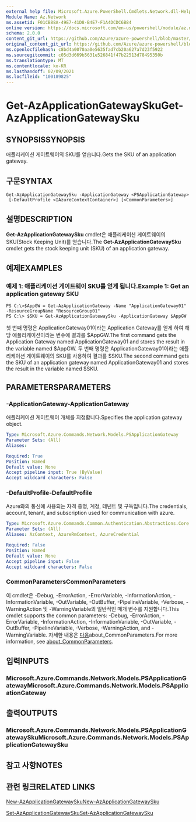 ```yaml
---
external help file: Microsoft.Azure.PowerShell.Cmdlets.Network.dll-Help.xml
Module Name: Az.Network
ms.assetid: F01CB88A-49E7-41D8-B4E7-F1A4DCDC6B84
online version: https://docs.microsoft.com/en-us/powershell/module/az.network/get-azapplicationgatewaysku
schema: 2.0.0
content_git_url: https://github.com/Azure/azure-powershell/blob/master/src/Network/Network/help/Get-AzApplicationGatewaySku.md
original_content_git_url: https://github.com/Azure/azure-powershell/blob/master/src/Network/Network/help/Get-AzApplicationGatewaySku.md
ms.openlocfilehash: c8bd4a0070aa0e5635fad7cb20a627a7d23f5922
ms.sourcegitcommit: c05d3d669b5631e526841f47b22513d78495350b
ms.translationtype: MT
ms.contentlocale: ko-KR
ms.lasthandoff: 02/09/2021
ms.locfileid: "100189825"
---
```

# <span data-ttu-id="88671-101">Get-AzApplicationGatewaySku</span><span class="sxs-lookup"><span data-stu-id="88671-101">Get-AzApplicationGatewaySku</span></span>

## <span data-ttu-id="88671-102">SYNOPSIS</span><span class="sxs-lookup"><span data-stu-id="88671-102">SYNOPSIS</span></span>
<span data-ttu-id="88671-103">애플리케이션 게이트웨이의 SKU를 얻습니다.</span><span class="sxs-lookup"><span data-stu-id="88671-103">Gets the SKU of an application gateway.</span></span>

## <span data-ttu-id="88671-104">구문</span><span class="sxs-lookup"><span data-stu-id="88671-104">SYNTAX</span></span>

```
Get-AzApplicationGatewaySku -ApplicationGateway <PSApplicationGateway>
 [-DefaultProfile <IAzureContextContainer>] [<CommonParameters>]
```

## <span data-ttu-id="88671-105">설명</span><span class="sxs-lookup"><span data-stu-id="88671-105">DESCRIPTION</span></span>
<span data-ttu-id="88671-106">**Get-AzApplicationGatewaySku** cmdlet은 애플리케이션 게이트웨이의 SKU(Stock Keeping Unit)를 얻습니다.</span><span class="sxs-lookup"><span data-stu-id="88671-106">The **Get-AzApplicationGatewaySku** cmdlet gets the stock keeping unit (SKU) of an application gateway.</span></span>

## <span data-ttu-id="88671-107">예제</span><span class="sxs-lookup"><span data-stu-id="88671-107">EXAMPLES</span></span>

### <span data-ttu-id="88671-108">예제 1: 애플리케이션 게이트웨이 SKU를 얻게 됩니다.</span><span class="sxs-lookup"><span data-stu-id="88671-108">Example 1: Get an application gateway SKU</span></span>
```
PS C:\>$AppGW = Get-AzApplicationGateway -Name "ApplicationGateway01" -ResourceGroupName "ResourceGroup01"
PS C:\> $SKU = Get-AzApplicationGatewaySku -ApplicationGateway $AppGW
```

<span data-ttu-id="88671-109">첫 번째 명령은 ApplicationGateway01이라는 Application Gateway를 얻게 하여 해당 애플리케이션이라는 변수에 결과를 $AppGW.</span><span class="sxs-lookup"><span data-stu-id="88671-109">The first command gets the Application Gateway named ApplicationGateway01 and stores the result in the variable named $AppGW.</span></span>
<span data-ttu-id="88671-110">두 번째 명령은 ApplicationGateway01이라는 애플리케이션 게이트웨이의 SKU를 사용하여 결과를 $SKU.</span><span class="sxs-lookup"><span data-stu-id="88671-110">The second command gets the SKU of an application gateway named ApplicationGateway01 and stores the result in the variable named $SKU.</span></span>

## <span data-ttu-id="88671-111">PARAMETERS</span><span class="sxs-lookup"><span data-stu-id="88671-111">PARAMETERS</span></span>

### <span data-ttu-id="88671-112">-ApplicationGateway</span><span class="sxs-lookup"><span data-stu-id="88671-112">-ApplicationGateway</span></span>
<span data-ttu-id="88671-113">애플리케이션 게이트웨이 개체를 지정합니다.</span><span class="sxs-lookup"><span data-stu-id="88671-113">Specifies the application gateway object.</span></span>

```yaml
Type: Microsoft.Azure.Commands.Network.Models.PSApplicationGateway
Parameter Sets: (All)
Aliases:

Required: True
Position: Named
Default value: None
Accept pipeline input: True (ByValue)
Accept wildcard characters: False
```

### <span data-ttu-id="88671-114">-DefaultProfile</span><span class="sxs-lookup"><span data-stu-id="88671-114">-DefaultProfile</span></span>
<span data-ttu-id="88671-115">Azure와의 통신에 사용되는 자격 증명, 계정, 테넌트 및 구독입니다.</span><span class="sxs-lookup"><span data-stu-id="88671-115">The credentials, account, tenant, and subscription used for communication with azure.</span></span>

```yaml
Type: Microsoft.Azure.Commands.Common.Authentication.Abstractions.Core.IAzureContextContainer
Parameter Sets: (All)
Aliases: AzContext, AzureRmContext, AzureCredential

Required: False
Position: Named
Default value: None
Accept pipeline input: False
Accept wildcard characters: False
```

### <span data-ttu-id="88671-116">CommonParameters</span><span class="sxs-lookup"><span data-stu-id="88671-116">CommonParameters</span></span>
<span data-ttu-id="88671-117">이 cmdlet은 -Debug, -ErrorAction, -ErrorVariable, -InformationAction, -InformationVariable, -OutVariable, -OutBuffer, -PipelineVariable, -Verbose, -WarningAction 및 -WarningVariable의 일반적인 매개 변수를 지원합니다.</span><span class="sxs-lookup"><span data-stu-id="88671-117">This cmdlet supports the common parameters: -Debug, -ErrorAction, -ErrorVariable, -InformationAction, -InformationVariable, -OutVariable, -OutBuffer, -PipelineVariable, -Verbose, -WarningAction, and -WarningVariable.</span></span> <span data-ttu-id="88671-118">자세한 내용은 [다음](http://go.microsoft.com/fwlink/?LinkID=113216)about_CommonParameters.</span><span class="sxs-lookup"><span data-stu-id="88671-118">For more information, see [about_CommonParameters](http://go.microsoft.com/fwlink/?LinkID=113216).</span></span>

## <span data-ttu-id="88671-119">입력</span><span class="sxs-lookup"><span data-stu-id="88671-119">INPUTS</span></span>

### <span data-ttu-id="88671-120">Microsoft.Azure.Commands.Network.Models.PSApplicationGateway</span><span class="sxs-lookup"><span data-stu-id="88671-120">Microsoft.Azure.Commands.Network.Models.PSApplicationGateway</span></span>

## <span data-ttu-id="88671-121">출력</span><span class="sxs-lookup"><span data-stu-id="88671-121">OUTPUTS</span></span>

### <span data-ttu-id="88671-122">Microsoft.Azure.Commands.Network.Models.PSApplicationGatewaySku</span><span class="sxs-lookup"><span data-stu-id="88671-122">Microsoft.Azure.Commands.Network.Models.PSApplicationGatewaySku</span></span>

## <span data-ttu-id="88671-123">참고 사항</span><span class="sxs-lookup"><span data-stu-id="88671-123">NOTES</span></span>

## <span data-ttu-id="88671-124">관련 링크</span><span class="sxs-lookup"><span data-stu-id="88671-124">RELATED LINKS</span></span>

[<span data-ttu-id="88671-125">New-AzApplicationGatewaySku</span><span class="sxs-lookup"><span data-stu-id="88671-125">New-AzApplicationGatewaySku</span></span>](./New-AzApplicationGatewaySku.md)

[<span data-ttu-id="88671-126">Set-AzApplicationGatewaySku</span><span class="sxs-lookup"><span data-stu-id="88671-126">Set-AzApplicationGatewaySku</span></span>](./Set-AzApplicationGatewaySku.md)


